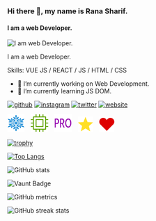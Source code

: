 ### Hi there 👋, my name is Rana Sharif.
#### I am a web Developer.
![I am web Developer.](https://scontent.cdninstagram.com/v/t51.29350-15/434338275_945522396953098_8970590750708526003_n.jpg?stp=dst-jpg_e15&efg=eyJ2ZW5jb2RlX3RhZyI6ImltYWdlX3VybGdlbi4xMDgweDQzNy5zZHIifQ&_nc_ht=scontent.cdninstagram.com&_nc_cat=110&_nc_ohc=vyeXP97TM74AX_Emtcr&edm=APs17CUBAAAA&ccb=7-5&ig_cache_key=MzMzMTkyMjQwMjc3Nzk5OTU5OA%3D%3D.2-ccb7-5&oh=00_AfDQtwv5iSNSUcMOiOVLl2S-JeefbmVzvjYnNmb6buRYbw&oe=66053CF3&_nc_sid=10d13b)

I am a web Developer.

Skills: VUE JS / REACT / JS / HTML / CSS

- 🔭 I’m currently working on Web Development. 
- 🌱 I’m currently learning JS DOM. 


[<img src='https://cdn.jsdelivr.net/npm/simple-icons@3.0.1/icons/github.svg' alt='github' height='40'>](https://github.com/@Developer-Rana-Sharif)  [<img src='https://cdn.jsdelivr.net/npm/simple-icons@3.0.1/icons/instagram.svg' alt='instagram' height='40'>](https://www.instagram.com/@sharifmdtanvirnawazrana/)  [<img src='https://cdn.jsdelivr.net/npm/simple-icons@3.0.1/icons/twitter.svg' alt='twitter' height='40'>](https://twitter.com/@sharifmdtanvirnawazrana)  [<img src='https://cdn.jsdelivr.net/npm/simple-icons@3.0.1/icons/icloud.svg' alt='website' height='40'>](https://developer-rana-sharif.github.io/D-dot-Rana-Sharif/)  

<a href='https://archiveprogram.github.com/'><img src='https://raw.githubusercontent.com/acervenky/animated-github-badges/master/assets/acbadge.gif' width='40' height='40'></a> <a href='https://docs.github.com/en/developers'><img src='https://raw.githubusercontent.com/acervenky/animated-github-badges/master/assets/devbadge.gif' width='40' height='40'></a> <a href='https://github.com/pricing'><img src='https://raw.githubusercontent.com/acervenky/animated-github-badges/master/assets/pro.gif' width='40' height='40'></a> <a href='https://stars.github.com/'><img src='https://raw.githubusercontent.com/acervenky/animated-github-badges/master/assets/starbadge.gif' width='35' height='35'></a> <a href='https://docs.github.com/en/github/supporting-the-open-source-community-with-github-sponsors'><img src='https://raw.githubusercontent.com/acervenky/animated-github-badges/master/assets/sponsorbadge.gif' width='35' height='35'></a> 

[![trophy](https://github-profile-trophy.vercel.app/?username=@Developer-Rana-Sharif)](https://github.com/ryo-ma/github-profile-trophy)

[![Top Langs](https://github-readme-stats.vercel.app/api/top-langs/?username=@Developer-Rana-Sharif)](https://github.com/anuraghazra/github-readme-stats)

![GitHub stats](https://github-readme-stats.vercel.app/api?username=@Developer-Rana-Sharif&show_icons=true&count_private=true)  

![Vaunt Badge](https://api.vaunt.dev/v1/github/entities/@Developer-Rana-Sharif/contributions?format=svg&private=true)  

![GitHub metrics](https://metrics.lecoq.io/@Developer-Rana-Sharif)  

![GitHub streak stats](https://streak-stats.demolab.com/?user=@Developer-Rana-Sharif)  

